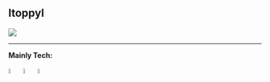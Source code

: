 ltoppyl
---
<!-- <a href="https://github.com/anuraghazra/github-readme-stats">
  <img align="left" src="https://github-readme-stats.vercel.app/api?username=ltoppyl&theme=github_dark&show_icons=true" />
</a>
<a href="https://github.com/anuraghazra/github-readme-stats">
  <img align="left" src="https://github-readme-stats.vercel.app/api/top-langs/?username=ltoppyl&theme=github_dark" />
</a＞ -->

<a href="https://github.com/anuraghazra/github-readme-stats">
  <img src="https://github-readme-stats.vercel.app/api?username=ltoppyl&theme=github_dark&show_icons=true" />
</a>


---
**Mainly Tech:**
<div>
  <img src="https://cdn.svgporn.com/logos/typescript-icon.svg" width="5%">
  <img src="https://cdn.svgporn.com/logos/react.svg" width="5%">
  <img src="https://cdn.svgporn.com/logos/python.svg" width="5%">
</div>
<!-- ![Python](https://img.shields.io/badge/python-3670A0?style=for-the-badge&logo=python&logoColor=ffdd54) 
![TypeScript](https://img.shields.io/badge/typescript-%23007ACC.svg?style=for-the-badge&logo=typescript&logoColor=white) 
![React](https://img.shields.io/badge/react-%2320232a.svg?style=for-the-badge&logo=react&logoColor=%2361DAFB) -->
